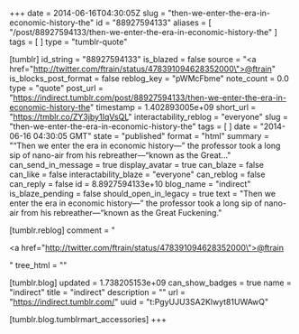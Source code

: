 +++
date = 2014-06-16T04:30:05Z
slug = "then-we-enter-the-era-in-economic-history-the"
id = "88927594133"
aliases = [ "/post/88927594133/then-we-enter-the-era-in-economic-history-the" ]
tags = [ ]
type = "tumblr-quote"

[tumblr]
id_string = "88927594133"
is_blazed = false
source = "<a href=\"http://twitter.com/ftrain/status/478391094628352000\">@ftrain</a>"
is_blocks_post_format = false
reblog_key = "pWMcFbme"
note_count = 0.0
type = "quote"
post_url = "https://indirect.tumblr.com/post/88927594133/then-we-enter-the-era-in-economic-history-the"
timestamp = 1.402893005e+09
short_url = "https://tmblr.co/ZY3jby1IqVsQL"
interactability_reblog = "everyone"
slug = "then-we-enter-the-era-in-economic-history-the"
tags = [ ]
date = "2014-06-16 04:30:05 GMT"
state = "published"
format = "html"
summary = "“Then we enter the era in economic history—” the professor took a long sip of nano-air from his rebreather—“known as the Great..."
can_send_in_message = true
display_avatar = true
can_blaze = false
can_like = false
interactability_blaze = "everyone"
can_reblog = false
can_reply = false
id = 8.8927594133e+10
blog_name = "indirect"
is_blaze_pending = false
should_open_in_legacy = true
text = "Then we enter the era in economic history—” the professor took a long sip of nano-air from his rebreather—“known as the Great Fuckening."

[tumblr.reblog]
comment = "<p><a href=\"http://twitter.com/ftrain/status/478391094628352000\">@ftrain</a></p>"
tree_html = ""

[tumblr.blog]
updated = 1.738205153e+09
can_show_badges = true
name = "indirect"
title = "indirect"
description = ""
url = "https://indirect.tumblr.com/"
uuid = "t:PgyUJU3SA2Klwyt81UWAwQ"

[tumblr.blog.tumblrmart_accessories]
+++
